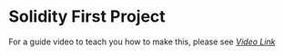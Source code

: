 # Solidity First Project

<p>For a guide video to teach you how to make this, please see
<cite><a href='https://www.linkedin.com/learning/blockchain-learning-solidity/'>Video Link</a></cite>
</p>
